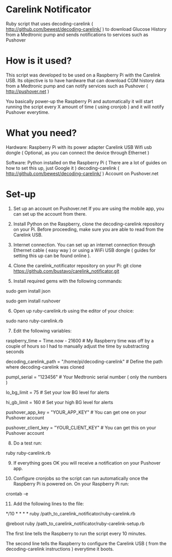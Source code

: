 Carelink Notificator
====================

Ruby script that uses decoding-carelink ( http://github.com/bewest/decoding-carelink/ ) to download Glucose History from a Medtronic pump and sends notifications to services such as Pushover

How is it used?
====================

This script was developed to be used on a Raspberry Pi with the Carelink USB. Its objective is to have hardware that can download CGM history data from a Medtronic pump and can notify services such as Pushover ( http://pushover.net )

You basically power-up the Raspberry Pi and automatically it will start running the script every X amount of time ( using cronjob ) and it will notify Pushover everytime.

What you need?
====================

Hardware:
Raspberry Pi with its power adapter
Carelink USB
Wifi usb dongle ( Optional, as you can connect the device through Ethernet )

Software:
Python installed on the Raspberry Pi ( There are a lot of guides on how to set this up, just Google it )
decoding-carelink ( http://github.com/bewest/decoding-carelink/ )
Account on Pushover.net

Set-up
====================

1. Set up an account on Pushover.net If you are using the mobile app, you can set up the account from there.

2. Install Python on the Raspberry, clone the decoding-carelink repository on your Pi. Before proceeding, make sure you are able to read from the Carelink USB.

3. Internet connection. You can set up an internet connection through Ethernet cable ( easy way ) or using a WiFi USB dongle ( guides for setting this up can be found online ).

4. Clone the carelink_notificator repository on your Pi: git clone https://github.com/bustavo/carelink_notificator.git

5. Install required gems with the following commands: 

sudo gem install json

sudo gem install rushover

6. Open up ruby-carelink.rb using the editor of your choice:

sudo nano ruby-carelink.rb

7. Edit the following variables:

raspberry_time = Time.now - 21600 # My Raspberry time was off by a couple of hours so I had to manually adjust the time by substracting seconds

decoding_carelink_path = "/home/pi/decoding-carelink" # Define the path where decoding-carelink was cloned

pumpl_serial = "123456" # Your Medtronic serial number ( only the numbers )

lo_bg_limit = 75 # Set your low BG level for alerts

hi_gb_limit = 160 # Set your high BG level for alerts

pushover_app_key = "YOUR_APP_KEY" # You can get one on your Pushover account

pushover_client_key = "YOUR_CLIENT_KEY" # You can get this on your Pushover account

8. Do a test run:

ruby ruby-carelink.rb

9. If everything goes OK you will receive a notification on your Pushover app.

10. Configure cronjobs so the script can run automatically once the Raspberry Pi is powered on. On your Raspberry Pi run:

crontab -e

11. Add the following lines to the file:

*/10 * * * * ruby /path_to_carelink_notificator/ruby-carelink.rb

@reboot ruby /path_to_carelink_notificator/ruby-carelink-setup.rb

The first line tells the Raspberry to run the script every 10 minutes.

The second line tells the Raspberry to configure the Carelink USB ( from the decoding-carelink instructions ) everytime it boots.
